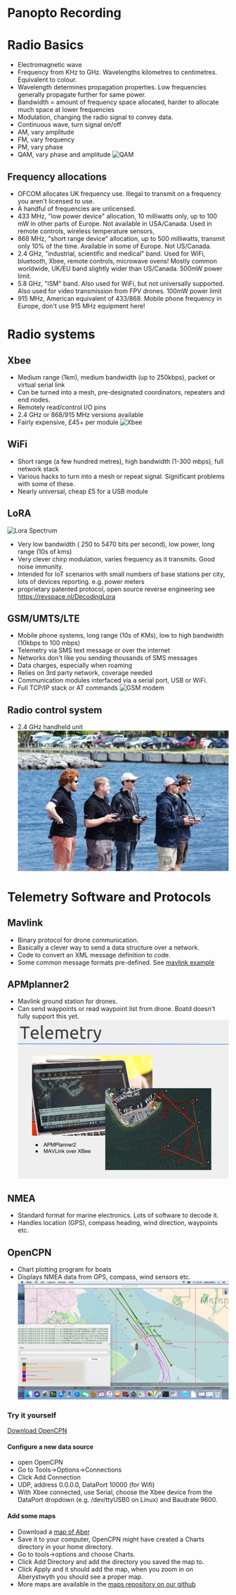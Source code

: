 # Panopto Recording

# Radio Basics
* Electromagnetic wave
* Frequency from KHz to GHz. Wavelengths kilometres to centimetres. Equivalent to colour.
* Wavelength determines propagation properties. Low frequencies generally propagate further for same power.
* Bandwidth = amount of frequency space allocated, harder to allocate much space at lower frequencies
* Modulation, changing the radio signal to convey data.
* Continuous wave, turn signal on/off
* AM, vary amplitude
* FM, vary frequency
* PM, vary phase
* QAM, vary phase and amplitude
![QAM](https://upload.wikimedia.org/wikipedia/commons/9/90/QAM16_Demonstration.gif)
## Frequency allocations
* OFCOM allocates UK frequency use. Illegal to transmit on a frequency you aren't licensed to use.
* A handful of frequencies are unlicensed. 
* 433 MHz, "low power device" allocation, 10 milliwatts only, up to 100 mW in other parts of Europe. Not available in USA/Canada. 
Used in remote controls, wireless temperature sensors, 
* 868 MHz, "short range device" allocation, up to 500 milliwatts, transmit only 10% of the time. Available in some of Europe. Not US/Canada.
* 2.4 GHz, "industrial, scientific and medical" band. Used for WiFi, bluetooth, Xbee, remote controls, microwave ovens! Mostly common worldwide, UK/EU band slightly wider than US/Canada. 500mW power limit.
* 5.8 GHz, "ISM" band. Also used for WiFi, but not universally supported. Also used for video transmission from FPV drones. 100mW power limit
* 915 MHz, American equivalent of 433/868. Mobile phone frequency in Europe, don't use 915 MHz equipment here!

# Radio systems
## Xbee
* Medium range (1km), medium bandwidth (up to 250kbps), packet or virtual serial link
* Can be turned into a mesh, pre-designated coordinators, repeaters and end nodes.
* Remotely read/control I/O pins
* 2.4 GHz or 868/915 MHz versions available
* Fairly expensive, £45+ per module
![Xbee](https://cdn.shopify.com/s/files/1/2311/3697/products/xbee-pro-50mw-module-with-rpsma-series-zb-wireless-zigbee-digi-cool-components_188_x700.jpg?v=1537313202)
## WiFi
* Short range (a few hundred metres), high bandwidth (1-300 mbps), full network stack
* Various hacks to turn into a mesh or repeat signal. Significant problems with some of these.
* Nearly universal, cheap £5 for a USB module

## LoRA
![Lora Spectrum](https://revspace.nl/images/d/d2/DecodingLora_Project.jpg)
* Very low bandwidth ( 250 to 5470 bits per second), low power, long range (10s of kms)
* Very clever chirp modulation, varies frequency as it transmits. Good noise immunity.
* Intended for IoT scenarios with small numbers of base stations per city, lots of devices reporting. e.g. power meters
* proprietary patented protocol, open source reverse engineering see https://revspace.nl/DecodingLora

## GSM/UMTS/LTE
* Mobile phone systems, long range (10s of KMs), low to high bandwidth (10kbps to 100 mbps)
* Telemetry via SMS text message or over the internet
* Networks don't like you sending thousands of SMS messages
* Data charges, especially when roaming
* Relies on 3rd party network, coverage needed
* Communication modules interfaced via a serial port, USB or WiFi.
* Full TCP/IP stack or AT commands
![GSM modem](https://cdn.shopify.com/s/files/1/2311/3697/products/lonet-808-mini-gsmgprs-gps-breakout-gprs-cellular-seeed-cool-components_513_x700.jpg?v=1537356119)
## Radio control system
* 2.4 GHz handheld unit
![remote control](../DSC09346.JPG)


# Telemetry Software and Protocols
## Mavlink
* Binary protocol for drone communication.
* Basically a clever way to send a data structure over a network.
* Code to convert an XML message definition to code.
* Some common message formats pre-defined. See [mavlink example](https://en.wikipedia.org/wiki/MAVLink#Messages)
## APMplanner2
* Mavlink ground station for drones.
* Can send waypoints or read waypoint list from drone. Boatd doesn't fully support this yet.
![APMPlanner2](https://raw.githubusercontent.com/abersailbot/media/master/presentation/photos/telemetry.jpg)

## NMEA
* Standard format for marine electronics. Lots of software to decode it.
* Handles location (GPS), compass heading, wind direction, waypoints etc.

## OpenCPN
* Chart plotting program for boats
* Displays NMEA data from GPS, compass, wind sensors etc.
![opencpn](opencpn_ais.png)

### Try it yourself
[Download OpenCPN](https://www.opencpn.org/OpenCPN/info/downloadopencpn.html)

#### Configure a new data source
* open OpenCPN
* Go to Tools->Options->Connections
* Click Add Connection
* UDP, address 0.0.0.0, DataPort 10000 (for Wifi)
* With Xbee connected, use Serial, choose the Xbee device from the DataPort dropdown (e.g. /dev/ttyUSB0 on Linux) and Baudrate 9600.

#### Add some maps

* Download a [map of Aber](https://github.com/abersailbot/maps/raw/master/Aberystwyth_North-Centre.kap)
* Save it to your computer, OpenCPN might have created a Charts directory in your home directory.
* Go to tools->options and choose Charts. 
* Click Add Directory and add the directory you saved the map to. 
* Click Apply and it should add the map, when you zoom in on Aberystwyth you should see a proper map.
* More maps are available in the [maps repository on our github](https://github.com/abersailbot/maps)
